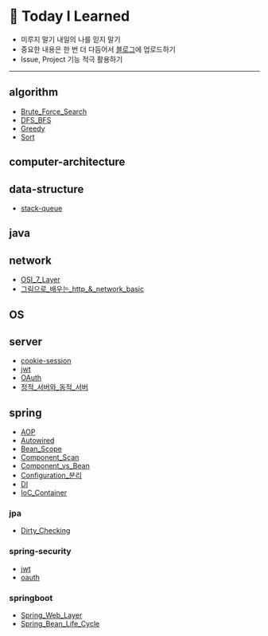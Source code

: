 
# **📂 Today I Learned**

- 미루지 말기 내일의 나를 믿지 말기
- 중요한 내용은 한 번 더 다듬어서 [블로그](https://devpanpan.tistory.com/)에 업로드하기
- Issue, Project 기능 적극 활용하기


---


## algorithm

- [Brute_Force_Search](/algorithm/Brute_Force_Search.md)
- [DFS_BFS](/algorithm/DFS_BFS.md)
- [Greedy](/algorithm/Greedy.md)
- [Sort](/algorithm/Sort.md)

## computer-architecture


## data-structure

- [stack-queue](/data-structure/stack-queue.md)

## java


## network

- [OSI_7_Layer](/network/OSI_7_Layer.md)
- [그림으로_배우는_http_&_network_basic](/network/그림으로_배우는_http_&_network_basic.md)

## OS


## server

- [cookie-session](/server/cookie-session.md)
- [jwt](/server/jwt.md)
- [OAuth](/server/OAuth.md)
- [정적_서버와_동적_서버](/server/정적_서버와_동적_서버.md)

## spring

- [AOP](/spring/AOP.md)
- [Autowired](/spring/Autowired.md)
- [Bean_Scope](/spring/Bean_Scope.md)
- [Component_Scan](/spring/Component_Scan.md)
- [Component_vs_Bean](/spring/Component_vs_Bean.md)
- [Configuration_분리](/spring/Configuration_분리.md)
- [DI](/spring/DI.md)
- [IoC_Container](/spring/IoC_Container.md)

### jpa

- [Dirty_Checking](/spring/jpa/Dirty_Checking.md)

### spring-security

- [jwt](/spring/spring-security/jwt.md)
- [oauth](/spring/spring-security/oauth.md)

### springboot

- [Spring_Web_Layer](/spring/springboot/Spring_Web_Layer.md)
- [Spring_Bean_Life_Cycle](/spring/Spring_Bean_Life_Cycle.md)
